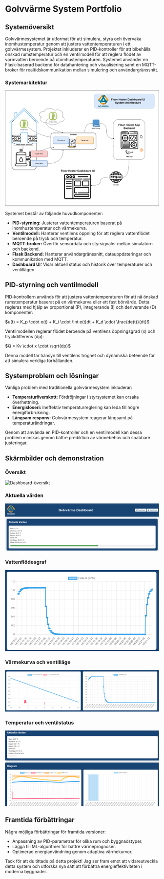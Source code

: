 # Golvvärme System Portfolio

## Systemöversikt

Golvvärmesystemet är utformat för att simulera, styra och övervaka inomhustemperatur genom att justera vattentemperaturen i ett golvvärmesystem. Projektet inkluderar en PID-kontroller för att bibehålla önskad rumstemperatur och en ventilmodell för att reglera flödet av varmvatten beroende på utomhustemperaturen. Systemet använder en Flask-baserad backend för datahantering och visualisering samt en MQTT-broker för realtidskommunikation mellan simulering och användargränssnitt.

### Systemarkitektur

![Systemarkitektur](./golvvarme-diagram.png)

Systemet består av följande huvudkomponenter:

* **PID-styrning:** Justerar vattentemperaturen baserat på inomhustemperatur och värmekurva.
* **Ventilmodell:** Hanterar ventilens öppning för att reglera vattenflödet beroende på tryck och temperatur.
* **MQTT-broker:** Överför sensordata och styrsignaler mellan simulatorn och backend.
* **Flask Backend:** Hanterar användargränssnitt, datauppdateringar och kommunikation med MQTT.
* **Dashboard UI:** Visar aktuell status och historik över temperaturer och ventillägen.

## PID-styrning och ventilmodell

PID-kontrollern används för att justera vattentemperaturen för att nå önskad rumstemperatur baserat på en värmekurva eller ett fast börvärde. Detta regleras med hjälp av proportional (P), integrerande (I) och deriverande (D) komponenter:

$u(t) = K_p \cdot e(t) + K_i \cdot \int e(t)dt + K_d \cdot \frac{de(t)}{dt}$

Ventilmodellen reglerar flödet beroende på ventilens öppningsgrad (x) och tryckdifferens (dp):

$Q = Kv \cdot x \cdot \sqrt{dp}$

Denna modell tar hänsyn till ventilens tröghet och dynamiska beteende för att simulera verkliga förhållanden.

## Systemproblem och lösningar

Vanliga problem med traditionella golvvärmesystem inkluderar:

* **Temperaturöverskott:** Fördröjningar i styrsystemet kan orsaka överhettning.
* **Energislöseri:** Ineffektiv temperaturreglering kan leda till högre energiförbrukning.
* **Långsam respons:** Golvvärmesystem reagerar långsamt på temperaturändringar.

Genom att använda en PID-kontroller och en ventilmodell kan dessa problem minskas genom bättre prediktion av värmebehov och snabbare justeringar.

## Skärmbilder och demonstration

### Översikt

![Dashboard-översikt](./Dashboard-överview1.png)

### Aktuella värden

![Aktuella värden](./current-values.png)

### Vattenflödesgraf

![Vattenflödesgraf](./water-flow-graph.png)

### Värmekurva och ventilläge

![Värmekurva och ventilläge](./warming-curve-valve-position.png)

### Temperatur och ventilstatus

![Temperatur och ventilstatus](./temperature-valve-state-graph.png)

## Framtida förbättringar

Några möjliga förbättringar för framtida versioner:

* Anpassning av PID-parametrar för olika rum och byggnadstyper.
* Lägga till ML-algoritmer för bättre värmeprognoser.
* Optimerad energianvändning genom adaptiva värmekurvor.

Tack för att du tittade på detta projekt! Jag ser fram emot att vidareutveckla detta system och utforska nya sätt att förbättra energieffektiviteten i moderna byggnader.
